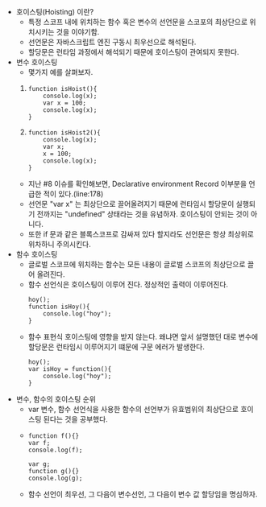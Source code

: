 * 호이스팅(Hoisting) 이란?
    * 특정 스코프 내에 위치하는 함수 혹은 변수의 선언문을 스코포의 최상단으로 위치시키는 것을 이야기함.
    * 선언문은 자바스크립트 엔진 구동시 최우선으로 해석된다.
    * 할당문은 런타임 과정에서 해석되기 때문에 호이스팅이 관여되지 못한다.
* 변수 호이스팅
    * 몇가지 예를 살펴보자.
    1. 
        ```
        function isHoist(){
	        console.log(x);
	        var x = 100;
	        console.log(x);
        }
        ```        
    2.
        ```
        function isHoist2(){
	        console.log(x);
	        var x;
	        x = 100;
	        console.log(x);
        }
        ```
    * 지난 #8 이슈를 확인해보면, Declarative environment Record 이부분을 언급한 적이 있다.(line:178)
    * 선언문 "var x" 는 최상단으로 끌어올려지기 때문에 런타임시 할당문이 실행되기 전까지는 "undefined" 상태라는 것을 유념하자. 호이스팅이 안되는 것이 아니다.
    * 또한 if 문과 같은 블록스코프로 감싸져 있다 할지라도 선언문은 항상 최상위로 위차하니 주의시킨다.
* 함수 호이스팅
    * 글로벌 스코프에 위치하는 함수는 모든 내용이 글로벌 스코프의 최상단으로 끌어 올려진다.
    * 함수 선언식은 호이스팅이 이루어 진다. 정상적인 출력이 이루어진다.  
        ```
        hoy();
        function isHoy(){
            console.log("hoy");
        }
        ```
    * 함수 표현식 호이스팅에 영향을 받지 않는다. 왜냐면 앞서 설명했던 대로 변수에 할당문은 런타임시 이루어지기 떄문에 구문 에러가 발생한다.  
        ```
        hoy();
        var isHoy = function(){
            console.log("hoy");
        }
        ```
* 변수, 함수의 호이스팅 순위
    * var 변수, 함수 선언식을 사용한 함수의 선언부가 유효범위의 최상단으로 호이스팅 된다는 것을 공부했다.    
    *
        ```
        function f(){}
        var f;
        console.log(f);
        
        var g;
        function g(){}
        console.log(g);
        ```           
    * 함수 선언이 최우선, 그 다음이 변수선언, 그 다음이 변수 값 할당임을 명심하자.            